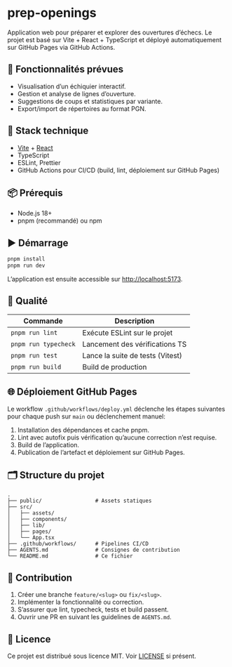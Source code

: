 # prep-openings

Application web pour préparer et explorer des ouvertures d’échecs. Le projet est basé sur Vite + React + TypeScript et déployé automatiquement sur GitHub Pages via GitHub Actions.

## 🚀 Fonctionnalités prévues

- Visualisation d’un échiquier interactif.
- Gestion et analyse de lignes d’ouverture.
- Suggestions de coups et statistiques par variante.
- Export/import de répertoires au format PGN.

## 🧰 Stack technique

- [Vite](https://vitejs.dev/) + [React](https://react.dev/)
- TypeScript
- ESLint, Prettier
- GitHub Actions pour CI/CD (build, lint, déploiement sur GitHub Pages)

## 📦 Prérequis

- Node.js 18+
- pnpm (recommandé) ou npm

## ▶️ Démarrage

```bash
pnpm install
pnpm run dev
```

L’application est ensuite accessible sur [http://localhost:5173](http://localhost:5173).

## 🧪 Qualité

| Commande              | Description                          |
| --------------------- | ------------------------------------ |
| `pnpm run lint`       | Exécute ESLint sur le projet         |
| `pnpm run typecheck`  | Lancement des vérifications TS       |
| `pnpm run test`       | Lance la suite de tests (Vitest)     |
| `pnpm run build`      | Build de production                  |

## 🌐 Déploiement GitHub Pages

Le workflow `.github/workflows/deploy.yml` déclenche les étapes suivantes pour chaque push sur `main` ou déclenchement manuel:

1. Installation des dépendances et cache pnpm.
2. Lint avec autofix puis vérification qu’aucune correction n’est requise.
3. Build de l’application.
4. Publication de l’artefact et déploiement sur GitHub Pages.

## 🗂️ Structure du projet

```
.
├── public/                 # Assets statiques
├── src/
│   ├── assets/
│   ├── components/
│   ├── lib/
│   ├── pages/
│   └── App.tsx
├── .github/workflows/      # Pipelines CI/CD
├── AGENTS.md               # Consignes de contribution
└── README.md               # Ce fichier
```

## 🤝 Contribution

1. Créer une branche `feature/<slug>` ou `fix/<slug>`.
2. Implémenter la fonctionnalité ou correction.
3. S’assurer que lint, typecheck, tests et build passent.
4. Ouvrir une PR en suivant les guidelines de `AGENTS.md`.

## 📄 Licence

Ce projet est distribué sous licence MIT. Voir [LICENSE](LICENSE) si présent.
